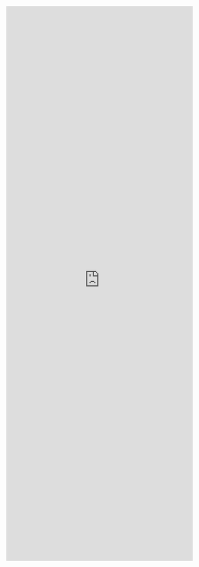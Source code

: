 <iframe title='Tooltip Examples' src='https://fabricweb.z5.web.core.windows.net/pr-deploy-site/refs/pull/9333/merge/fabric-website-resources/dist/index.html#/examples/tooltip?docsExample=true' frameborder='no' width='100%' height='1500'>
